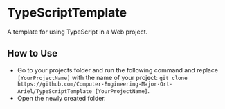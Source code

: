 # TypeScriptTemplate
A template for using TypeScript in a Web project.

## How to Use
* Go to your projects folder and run the following command and replace `[YourProjectName]` with the name of your project:
`git clone https://github.com/Computer-Engineering-Major-Ort-Ariel/TypeScriptTemplate [YourProjectName]`.
* Open the newly created folder.
